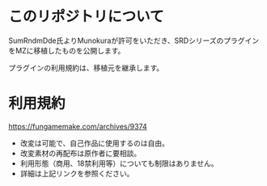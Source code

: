 # このリポジトリについて
SumRndmDde氏よりMunokuraが許可をいただき、SRDシリーズのプラグインをMZに移植したものを公開します。

プラグインの利用規約は、移植元を継承します。

# 利用規約
https://fungamemake.com/archives/9374
- 改変は可能で、自己作品に使用するのは自由。
- 改変素材の再配布は原作者に要相談。
- 利用形態（商用、18禁利用等）についても制限はありません。
- 詳細は上記リンクを参照ください。

